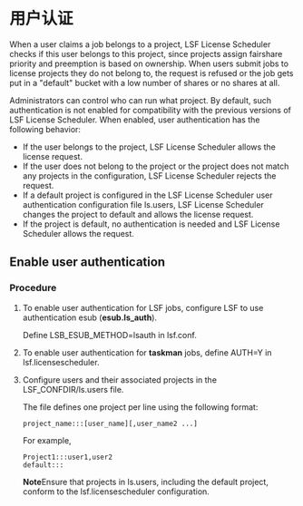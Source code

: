 # 用户认证

When a user claims a job belongs to a project, LSF License Scheduler checks if this user belongs to this project, since projects assign fairshare priority and preemption is based on ownership. When users submit jobs to license projects they do not belong to, the request is refused or the job gets put in a "default" bucket with a low number of shares or no shares at all.

Administrators can control who can run what project. By default, such authentication is not enabled for compatibility with the previous versions of LSF License Scheduler. When enabled, user authentication has the following behavior:

- If the user belongs to the project, LSF License Scheduler allows the license request.
- If the user does not belong to the project or the project does not match any projects in the configuration, LSF License Scheduler rejects the request.
- If a default project is configured in the LSF License Scheduler user authentication configuration file ls.users, LSF License Scheduler changes the project to default and allows the license request.
- If the project is default, no authentication is needed and LSF License Scheduler allows the request.



## Enable user authentication

### Procedure

1. To enable user authentication for LSF jobs, configure LSF to use authentication esub (**esub.ls_auth**).

   Define LSB_ESUB_METHOD=lsauth in lsf.conf.

2. To enable user authentication for **taskman** jobs, define AUTH=Y in lsf.licensescheduler.

3. Configure users and their associated projects in the LSF_CONFDIR/ls.users file.

   The file defines one project per line using the following format:

   ```
   project_name:::[user_name][,user_name2 ...]
   ```

   For example,

   ```
   Project1:::user1,user2
   default:::
   ```

   **Note**Ensure that projects in ls.users, including the default project, conform to the lsf.licensescheduler configuration.